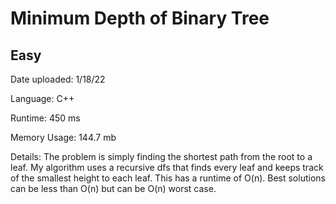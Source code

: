 
# Minimum Depth of Binary Tree

## Easy

Date uploaded: 1/18/22

Language: C++

Runtime: 450 ms

Memory Usage: 144.7 mb

Details: The problem is simply finding the shortest path from the root to a leaf. My algorithm uses a recursive dfs that finds every leaf and keeps track of the smallest height to each leaf. This has a runtime of O(n). Best solutions can be less than O(n) but can be O(n) worst case.
